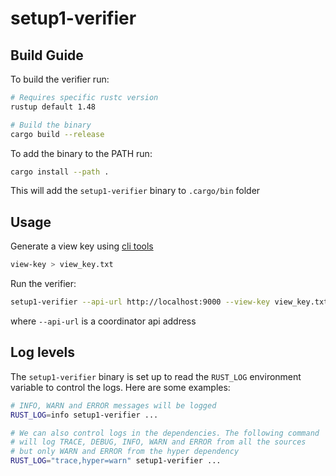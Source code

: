 # setup1-verifier

## Build Guide

To build the verifier run:

```bash
# Requires specific rustc version
rustup default 1.48

# Build the binary
cargo build --release
```

To add the binary to the PATH run:

```bash
cargo install --path .
```

This will add the `setup1-verifier` binary to `.cargo/bin` folder

## Usage

Generate a view key using [cli tools](../setup1-cli-tools)

```bash
view-key > view_key.txt
```

Run the verifier:
```bash
setup1-verifier --api-url http://localhost:9000 --view-key view_key.txt
```
where `--api-url` is a coordinator api address

## Log levels

The `setup1-verifier` binary is set up to read the `RUST_LOG` environment
variable to control the logs. Here are some examples:
```bash
# INFO, WARN and ERROR messages will be logged
RUST_LOG=info setup1-verifier ...

# We can also control logs in the dependencies. The following command
# will log TRACE, DEBUG, INFO, WARN and ERROR from all the sources
# but only WARN and ERROR from the hyper dependency
RUST_LOG="trace,hyper=warn" setup1-verifier ...
```
